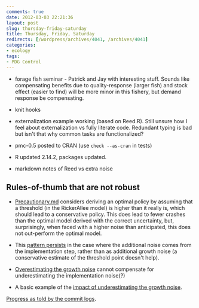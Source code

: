 ```yaml
---
comments: true
date: 2012-03-03 22:21:36
layout: post
slug: thursday-friday-saturday
title: Thursday, Friday, Saturday
redirects: [/wordpress/archives/4041, /archives/4041]
categories:
- ecology
tags:
- PDG Control
---
```




  * forage fish seminar - Patrick and Jay with interesting stuff.  Sounds like compensating benefits due to quality-response (larger fish) and stock effect (easier to find) will be more minor in this fishery, but demand response be compensating.



  * knit hooks



  * externalization example working (based on Reed.R).  Still unsure how I feel about externalization vs fully literate code.  Redundant typing is bad but isn't that why common tasks are functionalized?


  * pmc-0.5 posted to CRAN (use `check --as-cran` in tests)


  * R updated 2.14.2, packages updated.  


  * markdown notes of Reed vs extra noise





## Rules-of-thumb that are not robust







  * [Precautionary.md](https://github.com/cboettig/pdg_control/blob/9ade7cffe7f50b58622062040344c9c1bde3f70f/inst/examples/precautionary.md) considers deriving an optimal policy by assuming that a threshold (in the RickerAllee model) is higher than it really is, which should lead to a conservative policy. This does lead to fewer crashes than the optimal model derived with the correct uncertainty, but, surprisingly, when faced with a higher noise than anticipated, this does not out-perform the optimal model.   


  * This [pattern persists](https://github.com/cboettig/pdg_control/blob/9ade7cffe7f50b58622062040344c9c1bde3f70f/inst/examples/perfect_policy_imperfect_implement.md) in the case where the additional noise comes from the implementation step, rather than as additional growth noise (a conservative estimate of the threshold point doesn't help).  


  * [Overestimating the growth noise](https://github.com/cboettig/pdg_control/blob/9ade7cffe7f50b58622062040344c9c1bde3f70f/inst/examples/ppii_movenoise.md) cannot compensate for underestimating the implementation noise(?)


  * A basic example of the [impact of underestimating the growth noise](https://github.com/cboettig/pdg_control/blob/1d993d4eedbd90e51f853a3419ca86e757442848/inst/examples/wrong_noise.md).



[Progress as told by the commit logs](https://github.com/cboettig/pdg_control/commits/master).

